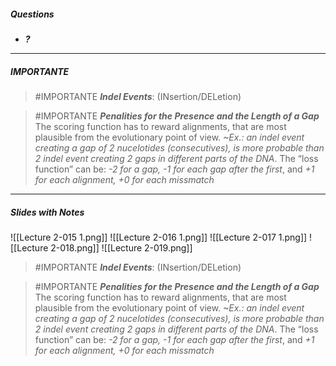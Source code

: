 ##### Questions
- ***?***

---
##### IMPORTANTE

> #IMPORTANTE ***Indel Events***: (INsertion/DELetion)

> #IMPORTANTE ***Penalities for the Presence and the Length of a Gap***
> The scoring function has to reward alignments, that are most plausible from the evolutionary point of view.
> *~Ex.: an indel event creating a gap of 2 nucelotides (consecutives), is more probable than 2 indel event creating 2 gaps in different parts of the DNA*.
> The “loss function” can be: *-2 for a gap, -1 for each gap after the first*, and *+1 for each alignment, +0 for each missmatch*

---
##### Slides with Notes
![[Lecture 2-015 1.png]] ![[Lecture 2-016 1.png]] ![[Lecture 2-017 1.png]] ![[Lecture 2-018.png]] ![[Lecture 2-019.png]]

> #IMPORTANTE ***Indel Events***: (INsertion/DELetion)

> #IMPORTANTE ***Penalities for the Presence and the Length of a Gap***
> The scoring function has to reward alignments, that are most plausible from the evolutionary point of view.
> *~Ex.: an indel event creating a gap of 2 nucelotides (consecutives), is more probable than 2 indel event creating 2 gaps in different parts of the DNA*.
> The “loss function” can be: *-2 for a gap, -1 for each gap after the first*, and *+1 for each alignment, +0 for each missmatch*